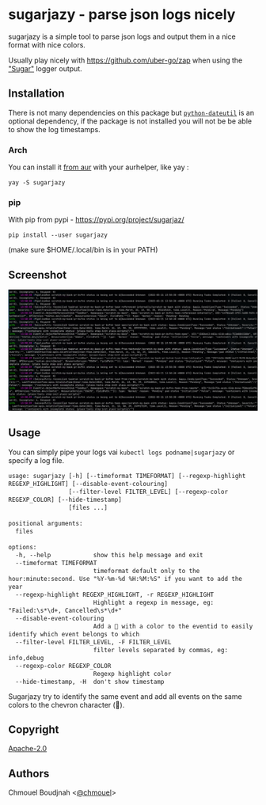 # sugarjazy - parse json logs nicely

sugarjazy is a simple tool to parse json logs and output them in a nice format with nice colors.

Usually play nicely with <https://github.com/uber-go/zap> when using the ["Sugar"](https://pkg.go.dev/go.uber.org/zap#Logger.Sugar) logger output.

## Installation

There is not many dependencies on this package but [`python-dateutil`](https://dateutil.readthedocs.io/en/stable/) is an optional dependency, if the package is not installed you will not be be able to show the log timestamps.

### Arch

You can install it [from aur](https://aur.archlinux.org/packages/sugarjazy) with your aurhelper, like yay :

```
yay -S sugarjazy
```

### pip

With pip from pypi - <https://pypi.org/project/sugarjaz/>

```
pip install --user sugarjazy
```

(make sure $HOME/.local/bin is in your PATH)

## Screenshot

![screenshot](./.github/screenshot.png)

## Usage

You can simply pipe your logs vai `kubectl logs podname|sugarjazy` or specify a log file.

```shell
usage: sugarjazy [-h] [--timeformat TIMEFORMAT] [--regexp-highlight REGEXP_HIGHLIGHT] [--disable-event-colouring]
                 [--filter-level FILTER_LEVEL] [--regexp-color REGEXP_COLOR] [--hide-timestamp]
                 [files ...]

positional arguments:
  files

options:
  -h, --help            show this help message and exit
  --timeformat TIMEFORMAT
                        timeformat default only to the hour:minute:second. Use "%Y-%m-%d %H:%M:%S" if you want to add the year
  --regexp-highlight REGEXP_HIGHLIGHT, -r REGEXP_HIGHLIGHT
                        Highlight a regexp in message, eg: "Failed:\s*\d+, Cancelled\s*\d+"
  --disable-event-colouring
                        Add a  with a color to the eventid to easily identify which event belongs to which
  --filter-level FILTER_LEVEL, -F FILTER_LEVEL
                        filter levels separated by commas, eg: info,debug
  --regexp-color REGEXP_COLOR
                        Regexp highlight color
  --hide-timestamp, -H  don't show timestamp
```

Sugarjazy try to identify the same event and add all events on the same colors to the chevron character ().

## Copyright

[Apache-2.0](./LICENSE)

## Authors

Chmouel Boudjnah <[@chmouel](https://twitter.com/chmouel)>
